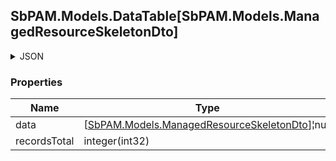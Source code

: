 
<h2 id="tocS_SbPAM.Models.DataTable[SbPAM.Models.ManagedResourceSkeletonDto]">SbPAM.Models.DataTable[SbPAM.Models.ManagedResourceSkeletonDto]</h2>

<a id="schemasbpam.models.datatable[sbpam.models.managedresourceskeletondto]"></a>
<a id="schema_SbPAM.Models.DataTable[SbPAM.Models.ManagedResourceSkeletonDto]"></a>
<a id="tocSsbpam.models.datatable[sbpam.models.managedresourceskeletondto]"></a>
<a id="tocssbpam.models.datatable[sbpam.models.managedresourceskeletondto]"></a>

<details><summary>JSON</summary>


```json
{
  "data": [
    {
      "id": "497f6eca-6276-4993-bfeb-53cbbbba6f08",
      "name": "string",
      "displayName": "string",
      "hostId": "70e3fb2d-1cb6-4dbc-ab8d-fa7209aca5dd",
      "dnsHostName": "string",
      "hostDistinguishedName": "string",
      "hostObjectSid": "string",
      "onboardState": "NotOnboard",
      "onboardStateName": "string",
      "ipAddress": "string",
      "manageAccount": "Unmanaged",
      "os": "string",
      "saName": "string",
      "platformId": "32a6e381-64f4-4911-86b6-3bf681b64d23",
      "builtInAccount": "string",
      "lastScanDateTimeUtc": "2019-08-24T14:15:22Z"
    }
  ],
  "recordsTotal": 0
}

```


</details>

### Properties

|Name|Type|Required|Restrictions|Description|
|---|---|---|---|---|
|data|[[SbPAM.Models.ManagedResourceSkeletonDto](../Models/sbpam.models.managedresourceskeletondto.md)]¦null|false|none|none|
|recordsTotal|integer(int32)|false|none|none|


